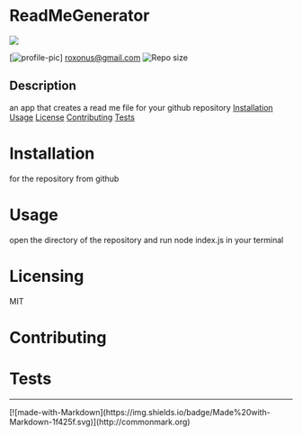 
# ReadMeGenerator

![](readmegen.gif)

[![profile-pic](https://avatars0.githubusercontent.com/u/61368822?s=460&u=cd43ca200fc190a5537311f087d9c33406603ac1&v=4)]
roxonus@gmail.com
![Repo size](https://img.shields.io/github/repo-size/roxonus/ReadMeGenerator)
## Description
an app that creates a read me file for your github repository
[Installation](#installation)
[Usage](#usage)
[License](#licensing)
[Contributing](#contributing)
[Tests](#tests)
# Installation
 for the repository from github
# Usage
open the directory of the repository and run node index.js in your terminal
# Licensing
MIT
# Contributing

# Tests

<hr>
[![made-with-Markdown](https://img.shields.io/badge/Made%20with-Markdown-1f425f.svg)](http://commonmark.org)
